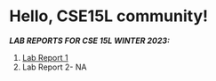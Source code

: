 # Hello, CSE15L community!

***LAB REPORTS FOR CSE 15L WINTER 2023:***

1. [Lab Report 1](Lab-Report-1.md)
2. Lab Report 2- NA


